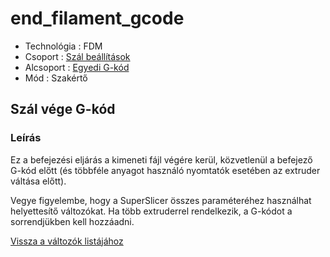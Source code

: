 # end\_filament\_gcode

* Technológia : FDM
* Csoport : [Szál beállítások](../filament_settings/filament_settings.md)
* Alcsoport : [Egyedi G-kód](../../beallitasok/printer_settings.md#g-code-personnalisé)
* Mód : Szakértő

## Szál vége G-kód

### Leírás

Ez a befejezési eljárás a kimeneti fájl végére kerül, közvetlenül a befejező G-kód előtt \(és többféle anyagot használó nyomtatók esetében az extruder váltása előtt\).

Vegye figyelembe, hogy a SuperSlicer összes paraméteréhez használhat helyettesítő változókat. Ha több extruderrel rendelkezik, a G-kódot a sorrendjükben kell hozzáadni.

[Vissza a változók listájához](../../variable_list)

